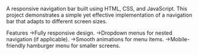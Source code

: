 A responsive navigation bar built using HTML, CSS, and JavaScript. This project demonstrates a simple yet effective implementation of a navigation bar that adapts to different screen sizes.

Features
->Fully responsive design.
->Dropdown menus for nested navigation (if applicable).
->Smooth animations for menu items.
->Mobile-friendly hamburger menu for smaller screens.
